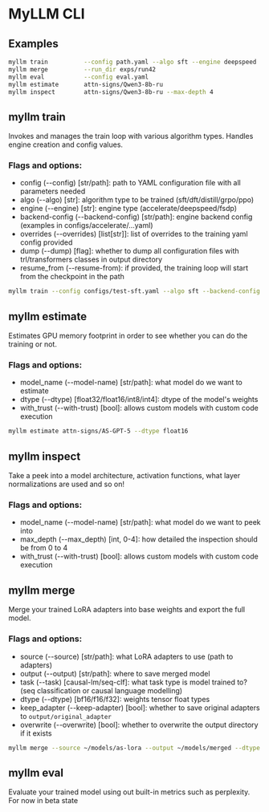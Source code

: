 # MyLLM CLI

## Examples

```bash
myllm train          --config path.yaml --algo sft --engine deepspeed   # starts training
myllm merge          --run_dir exps/run42                               # merges LoRA adapters
myllm eval           --config eval.yaml                                 # evals the model (beta)
myllm estimate       attn-signs/Qwen3-8b-ru                             # VRAM estimation for model training
myllm inspect        attn-signs/Qwen3-8b-ru --max-depth 4               # model architecture inspection
```

## myllm train
Invokes and manages the train loop with various algorithm types. Handles engine creation and config values.  
### Flags and options:
- config (--config) [str/path]: path to YAML configuration file with all parameters needed
- algo (--algo) [str]: algorithm type to be trained (sft/dft/distill/grpo/ppo)
- engine (--engine) [str]: engine type (accelerate/deepspeed/fsdp)
- backend-config (--backend-config) [str/path]: engine backend config (examples in configs/accelerate/...yaml)
- overrides (--overrides) [list[str]]: list of overrides to the training yaml config provided
- dump (--dump) [flag]: whether to dump all configuration files with trl/transformers classes in output directory
- resume_from (--resume-from): if provided, the training loop will start from the checkpoint in the path 

```bash
myllm train --config configs/test-sft.yaml --algo sft --backend-config configs/accelerate/stage3_config.yaml --dump
```

## myllm estimate
Estimates GPU memory footprint in order to see whether you can do the training or not.
### Flags and options:
- model_name (--model-name) [str/path]: what model do we want to estimate
- dtype (--dtype) [float32/float16/int8/int4]: dtype of the model's weights
- with_trust (--with-trust) [bool]: allows custom models with custom code execution

```bash
myllm estimate attn-signs/AS-GPT-5 --dtype float16
```

## myllm inspect
Take a peek into a model architecture, activation functions, what layer normalizations are used and so on!
### Flags and options:
- model_name (--model-name) [str/path]: what model do we want to peek into
- max_depth (--max_depth) [int, 0-4]: how detailed the inspection should be from 0 to 4
- with_trust (--with-trust) [bool]: allows custom models with custom code execution

## myllm merge
Merge your trained LoRA adapters into base weights and export the full model.
### Flags and options:
- source (--source) [str/path]: what LoRA adapters to use (path to adapters)
- output (--output) [str/path]: where to save merged model
- task (--task) [causal-lm/seq-clf]: what task type is model trained to? (seq classification or causal language modelling)
- dtype (--dtype) [bf16/f16/f32]: weights tensor float types
- keep_adapter (--keep-adapter) [bool]: whether to save original adapters to `output/original_adapter`
- overwrite (--overwrite) [bool]: whether to overwrite the output directory if it exists

```bash
myllm merge --source ~/models/as-lora --output ~/models/merged --dtype bf16
```

## myllm eval
Evaluate your trained model using out built-in metrics such as perplexity. For now in beta state